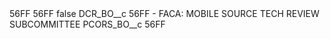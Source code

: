 <?xml version="1.0" encoding="UTF-8"?>
<CustomMetadata xmlns="http://soap.sforce.com/2006/04/metadata" xmlns:xsi="http://www.w3.org/2001/XMLSchema-instance" xmlns:xsd="http://www.w3.org/2001/XMLSchema">
    <description>56FF</description>
    <label>56FF</label>
    <protected>false</protected>
    <values>
        <field>DCR_BO__c</field>
        <value xsi:type="xsd:string">56FF - FACA: MOBILE SOURCE TECH REVIEW SUBCOMMITTEE</value>
    </values>
    <values>
        <field>PCORS_BO__c</field>
        <value xsi:type="xsd:string">56FF</value>
    </values>
</CustomMetadata>
